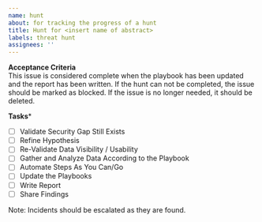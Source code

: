 ```yaml
---
name: hunt
about: for tracking the progress of a hunt
title: Hunt for <insert name of abstract>
labels: threat hunt
assignees: ''
---
```


**Acceptance Criteria**  
This issue is considered complete when the playbook has been updated and the report has been written. If the hunt can not be completed, the issue should be marked as blocked. If the issue is no longer needed, it should be deleted.

**Tasks***
- [ ] Validate Security Gap Still Exists
- [ ] Refine Hypothesis
- [ ] Re-Validate Data Visibility / Usability 
- [ ] Gather and Analyze Data According to the Playbook 
- [ ] Automate Steps As You Can/Go
- [ ] Update the Playbooks
- [ ] Write Report
- [ ] Share Findings

Note: Incidents should be escalated as they are found.
